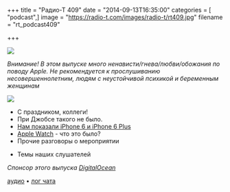 +++
title = "Радио-Т 409"
date = "2014-09-13T16:35:00"
categories = [ "podcast",]
image = "https://radio-t.com/images/radio-t/rt409.jpg"
filename = "rt_podcast409"

+++

![](https://radio-t.com/images/radio-t/rt409.jpg)

*Внимание! В этом выпуске много ненависти/гнева/любви/обожания по поводу Apple. Не рекомендуется к прослушиванию несовершеннолетним, людям с неустойчивой психикой и беременным женщинам*

![](https://radio-t.com/images/radio-t/rt409.jpg)

* С праздником, коллеги!
* При Джобсе такого не было.
* [Нам показали iPhone 6 и iPhone 6 Plus](http://techcrunch.com/2014/09/09/apple-announces-two-new-iphones-iphone-6-and-iphone-6-plus/)
* [Apple Watch](http://venturebeat.com/2014/09/09/apple-shows-off-its-long-awaited-apple-watch-smartwatch/) - что это было?
* Прочие разговоры о мероприятии
- Темы наших слушателей

_Спонсор этого выпуска [DigitalOcean](https://www.digitalocean.com)_

[аудио](http://cdn.radio-t.com/rt_podcast409.mp3) • [лог чата](http://chat.radio-t.com/logs/radio-t-409.html)
<audio src="http://cdn.radio-t.com/rt_podcast409.mp3" preload="none"></audio>